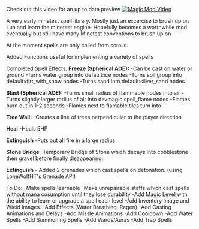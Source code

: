 Check out this video for an up to date preview
[![Magic Mod Video](https://img.youtube.com/vi/lZGjk1NVsvQ/0.jpg)](https://www.youtube.com/watch?v=lZGjk1NVsvQ)


A very early minetest spell library.
Mostly just an excercise to brush up on Lua and learn the minetest engine.
Hopefully becomes a worthwhile mod eventually but still have many Minetest conventions to brush up on

At the moment spells are only called from scrolls.

Added Functions useful for implementing a variety of spells

Completed Spell Effects:
  **Freeze (Spherical AOE):**
    -Can be cast on water or ground
    -Turns water group into default:ice nodes
    -Turns soil group into default:dirt_with_snow nodes
    -Turns sand into default:silver_sand nodes
  
  **Blast (Spherical AOE):**
    -Turns small radius of flammable nodes into air
    -Turns slightly larger radius of air into devmagic:spell_flame nodes
    -Flames burn out in 1-2 seconds
    -Flames next to flamable tiles turn into 
  
  **Tree Wall:**
    -Creates a line of trees perpendicular to the player direction

  **Heal**
    -Heals 5HP

  **Extinguish**
    -Puts out all fire in a large radius

  **Stone Bridge**
    -Temporary Bridge of Stone which decays into cobblestone then gravel before finally disappearing.

  **Extinguish**
    - Added 2 grenades which cast spells on detonation. (using LoneWolfHT's Grenade API)



To Do:
  -Make spells learnable
  -Make unrepairable staffs which cast spells without mana cosumption until they lose durability
  -Add Magic Level with the ability to learn or upgrade a spell each level
  -Add Inventory Image and Wield images.
  -Add Effects (Water Breathing, Regen)
  -Add Casting Animations and Delays
  -Add Missle Animations
  -Add Cooldown
  -Add Water Spells
  -Add Summoning Spells
  -Add Wards/Auras
  -Add Trap Spells
